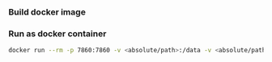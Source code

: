 ### Build docker image



### Run as docker container

```bash 
docker run --rm -p 7860:7860 -v <absolute/path>:/data -v <absolute/path>:/output -e "CLI_ARGS=--allow-code --xformers --enable-insecure-extension-access --api" --gpus all sd-docker
```